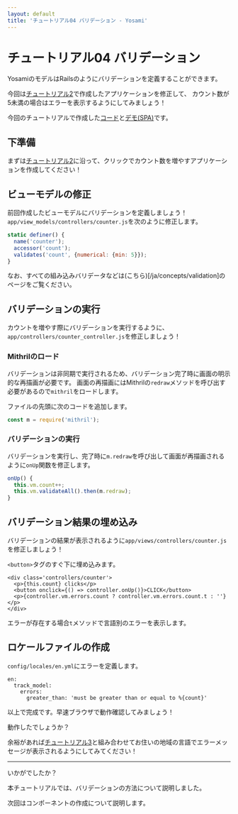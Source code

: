 ```yaml
---
layout: default
title: 'チュートリアル04 バリデーション - Yosami'
---
```


# チュートリアル04 バリデーション
YosamiのモデルはRailsのようにバリデーションを定義することができます。

今回は[チュートリアル2](/ja/tutorials/02_counter)で作成したアプリケーションを修正して、
カウント数が5未満の場合はエラーを表示するようにしてみましょう！

今回のチュートリアルで作成した[コード](https://github.com/yosami-framework/yosami-tutorial/tree/master/04_validation)と[デモ(SPA)](https://yosami-framework.github.io/demoes/04_validation)です。

## 下準備
まずは[チュートリアル2](/ja/tutorials/02_counter)に沿って、クリックでカウント数を増やすアプリケーションを作成してください！

## ビューモデルの修正
前回作成したビューモデルにバリデーションを定義しましょう！`app/view_models/controllers/counter.js`を次のように修正します。

```javascript
static definer() {
  name('counter');
  accessor('count');
  validates('count', {numerical: {min: 5}});
}
```

なお、すべての組み込みバリデータなどは(こちら)[/ja/concepts/validation]のページをご覧ください。


## バリデーションの実行
カウントを増やす際にバリデーションを実行するように、`app/controllers/counter_controller.js`を修正しましょう！

### Mithrilのロード
バリデーションは非同期で実行されるため、バリデーション完了時に画面の明示的な再描画が必要です。
画面の再描画にはMithrilの`redraw`メソッドを呼び出す必要があるので`mithril`をロードします。

ファイルの先頭に次のコードを追加します。

```javascript
const m = require('mithril');
```

### バリデーションの実行
バリデーションを実行し、完了時に`m.redraw`を呼び出して画面が再描画されるように`onUp`関数を修正します。

```javascript
onUp() {
  this.vm.count++;
  this.vm.validateAll().then(m.redraw);
}
```

## バリデーション結果の埋め込み
バリデーションの結果が表示されるように`app/views/controllers/counter.js`を修正しましょう！

`<button>`タグのすぐ下に埋め込みます。

```javscript
<div class='controllers/counter'>
  <p>{this.count} clicks</p>
  <button onclick={() => controller.onUp()}>CLICK</button>
  <p>{controller.vm.errors.count ? controller.vm.errors.count.t : ''}</p>
</div>
```

エラーが存在する場合`t`メソッドで言語別のエラーを表示します。

## ロケールファイルの作成
`config/locales/en.yml`にエラーを定義します。

```en
en:
  track_model:
    errors:
      greater_than: 'must be greater than or equal to %{count}'
```

以上で完成です。早速ブラウザで動作確認してみましょう！

動作したでしょうか？

余裕があれば[チュートリアル3](/ja/tutorials/03_i18n)と組み合わせてお住いの地域の言語でエラーメッセージが表示されるようにしてみてください！

----
いかがでしたか？

本チュートリアルでは、バリデーションの方法について説明しました。

次回はコンポーネントの作成について説明します。
